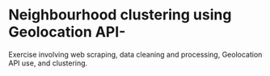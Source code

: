 # Neighbourhood clustering using Geolocation API-
Exercise involving web scraping, data cleaning and processing, Geolocation API use, and clustering.
